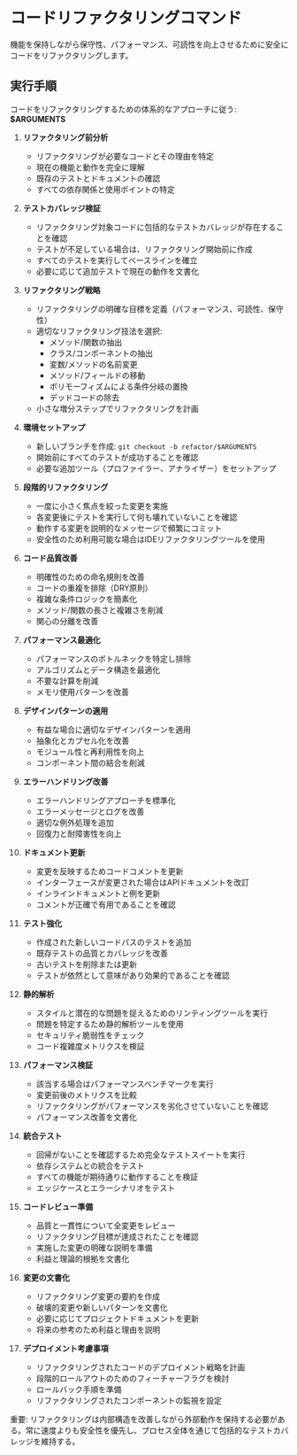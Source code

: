 # コードリファクタリングコマンド

機能を保持しながら保守性、パフォーマンス、可読性を向上させるために安全にコードをリファクタリングします。

## 実行手順

コードをリファクタリングするための体系的なアプローチに従う: **$ARGUMENTS**

1. **リファクタリング前分析**
   - リファクタリングが必要なコードとその理由を特定
   - 現在の機能と動作を完全に理解
   - 既存のテストとドキュメントの確認
   - すべての依存関係と使用ポイントの特定

2. **テストカバレッジ検証**
   - リファクタリング対象コードに包括的なテストカバレッジが存在することを確認
   - テストが不足している場合は、リファクタリング開始前に作成
   - すべてのテストを実行してベースラインを確立
   - 必要に応じて追加テストで現在の動作を文書化

3. **リファクタリング戦略**
   - リファクタリングの明確な目標を定義（パフォーマンス、可読性、保守性）
   - 適切なリファクタリング技法を選択:
     - メソッド/関数の抽出
     - クラス/コンポーネントの抽出
     - 変数/メソッドの名前変更
     - メソッド/フィールドの移動
     - ポリモーフィズムによる条件分岐の置換
     - デッドコードの除去
   - 小さな増分ステップでリファクタリングを計画

4. **環境セットアップ**
   - 新しいブランチを作成: `git checkout -b refactor/$ARGUMENTS`
   - 開始前にすべてのテストが成功することを確認
   - 必要な追加ツール（プロファイラー、アナライザー）をセットアップ

5. **段階的リファクタリング**
   - 一度に小さく焦点を絞った変更を実施
   - 各変更後にテストを実行して何も壊れていないことを確認
   - 動作する変更を説明的なメッセージで頻繁にコミット
   - 安全性のため利用可能な場合はIDEリファクタリングツールを使用

6. **コード品質改善**
   - 明確性のための命名規則を改善
   - コードの重複を排除（DRY原則）
   - 複雑な条件ロジックを簡素化
   - メソッド/関数の長さと複雑さを削減
   - 関心の分離を改善

7. **パフォーマンス最適化**
   - パフォーマンスのボトルネックを特定し排除
   - アルゴリズムとデータ構造を最適化
   - 不要な計算を削減
   - メモリ使用パターンを改善

8. **デザインパターンの適用**
   - 有益な場合に適切なデザインパターンを適用
   - 抽象化とカプセル化を改善
   - モジュール性と再利用性を向上
   - コンポーネント間の結合を削減

9. **エラーハンドリング改善**
   - エラーハンドリングアプローチを標準化
   - エラーメッセージとログを改善
   - 適切な例外処理を追加
   - 回復力と耐障害性を向上

10. **ドキュメント更新**
    - 変更を反映するためコードコメントを更新
    - インターフェースが変更された場合はAPIドキュメントを改訂
    - インラインドキュメントと例を更新
    - コメントが正確で有用であることを確認

11. **テスト強化**
    - 作成された新しいコードパスのテストを追加
    - 既存テストの品質とカバレッジを改善
    - 古いテストを削除または更新
    - テストが依然として意味があり効果的であることを確認

12. **静的解析**
    - スタイルと潜在的な問題を捉えるためのリンティングツールを実行
    - 問題を特定するため静的解析ツールを使用
    - セキュリティ脆弱性をチェック
    - コード複雑度メトリクスを検証

13. **パフォーマンス検証**
    - 該当する場合はパフォーマンスベンチマークを実行
    - 変更前後のメトリクスを比較
    - リファクタリングがパフォーマンスを劣化させていないことを確認
    - パフォーマンス改善を文書化

14. **統合テスト**
    - 回帰がないことを確認するため完全なテストスイートを実行
    - 依存システムとの統合をテスト
    - すべての機能が期待通りに動作することを検証
    - エッジケースとエラーシナリオをテスト

15. **コードレビュー準備**
    - 品質と一貫性について全変更をレビュー
    - リファクタリング目標が達成されたことを確認
    - 実施した変更の明確な説明を準備
    - 利益と理論的根拠を文書化

16. **変更の文書化**
    - リファクタリング変更の要約を作成
    - 破壊的変更や新しいパターンを文書化
    - 必要に応じてプロジェクトドキュメントを更新
    - 将来の参考のため利益と理由を説明

17. **デプロイメント考慮事項**
    - リファクタリングされたコードのデプロイメント戦略を計画
    - 段階的ロールアウトのためのフィーチャーフラグを検討
    - ロールバック手順を準備
    - リファクタリングされたコンポーネントの監視を設定

重要: リファクタリングは内部構造を改善しながら外部動作を保持する必要がある。常に速度よりも安全性を優先し、プロセス全体を通じて包括的なテストカバレッジを維持する。